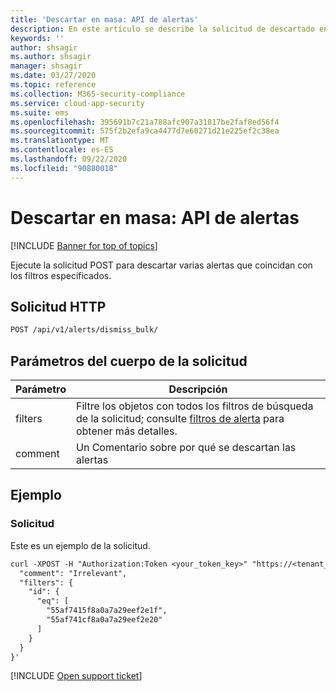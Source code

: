 ```yaml
---
title: 'Descartar en masa: API de alertas'
description: En este artículo se describe la solicitud de descartado en masa en la API de alertas de Cloud App Security.
keywords: ''
author: shsagir
ms.author: shsagir
manager: shsagir
ms.date: 03/27/2020
ms.topic: reference
ms.collection: M365-security-compliance
ms.service: cloud-app-security
ms.suite: ems
ms.openlocfilehash: 395691b7c21a788afc907a31817be2faf8ed56f4
ms.sourcegitcommit: 575f2b2efa9ca4477d7e60271d21e225ef2c38ea
ms.translationtype: MT
ms.contentlocale: es-ES
ms.lasthandoff: 09/22/2020
ms.locfileid: "90880018"
---
```

# <a name="bulk-dismiss---alerts-api"></a>Descartar en masa: API de alertas

[!INCLUDE [Banner for top of topics](includes/banner.md)]

Ejecute la solicitud POST para descartar varias alertas que coincidan con los filtros especificados.

## <a name="http-request"></a>Solicitud HTTP

```rest
POST /api/v1/alerts/dismiss_bulk/
```

## <a name="request-body-parameters"></a>Parámetros del cuerpo de la solicitud

| Parámetro | Descripción |
| --- | --- |
| filters | Filtre los objetos con todos los filtros de búsqueda de la solicitud; consulte [filtros de alerta](api-alerts.md#filters) para obtener más detalles. |
| comment | Un Comentario sobre por qué se descartan las alertas |

## <a name="example"></a>Ejemplo

### <a name="request"></a>Solicitud

Este es un ejemplo de la solicitud.

```rest
curl -XPOST -H "Authorization:Token <your_token_key>" "https://<tenant_id>.<tenant_region>.contoso.com/api/v1/alerts/dismiss_bulk/" -d '{
  "comment": "Irrelevant",
  "filters": {
    "id": {
      "eq": [
        "55af7415f8a0a7a29eef2e1f",
        "55af741cf8a0a7a29eef2e20"
      ]
    }
  }
}'
```

[!INCLUDE [Open support ticket](includes/support.md)]
